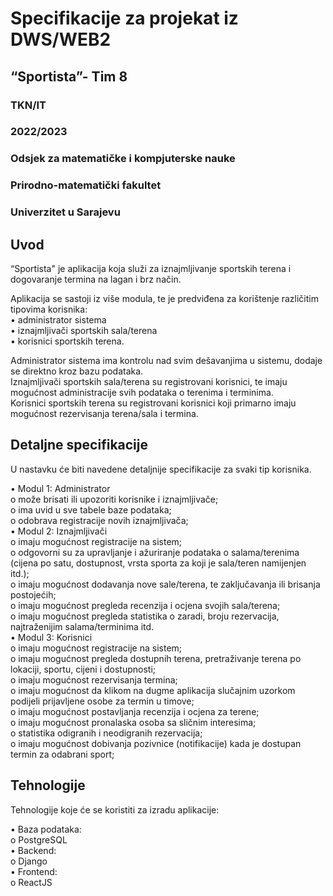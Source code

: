 # Specifikacije za projekat iz DWS/WEB2
## “Sportista”- Tim 8

### TKN/IT
### 2022/2023 
### Odsjek za matematičke i kompjuterske nauke 
### Prirodno-matematički fakultet 
### Univerzitet u Sarajevu 

## Uvod

“Sportista" je aplikacija koja služi za iznajmljivanje sportskih terena i dogovaranje termina na lagan i brz način.

Aplikacija se sastoji iz više modula, te je predviđena za korištenje različitim tipovima korisnika:\
    • administrator sistema\
    • iznajmljivači sportskih sala/terena\
    • korisnici sportskih terena.

Administrator sistema ima kontrolu nad svim dešavanjima u sistemu, dodaje se direktno kroz bazu podataka.\
Iznajmljivači sportskih sala/terena su registrovani korisnici, te imaju mogućnost administracije svih podataka o terenima i terminima.\
Korisnici sportskih terena su registrovani korisnici koji primarno imaju mogućnost rezervisanja terena/sala i termina.

## Detaljne specifikacije

U nastavku će biti navedene detaljnije specifikacije za svaki tip korisnika.

• Modul 1: Administrator\
    o može brisati ili upozoriti korisnike i iznajmljivače;\
    o ima uvid u sve tabele baze podataka;\
    o odobrava registracije novih iznajmljivača; \
• Modul 2: Iznajmljivači\
    o imaju mogućnost registracije na sistem;\
    o odgovorni su za upravljanje i ažuriranje podataka o salama/terenima (cijena po satu, dostupnost, vrsta sporta za koji je sala/teren namijenjen itd.);\
    o imaju mogućnost dodavanja nove sale/terena, te zaključavanja ili brisanja postojećih;\
    o imaju mogućnost pregleda recenzija i ocjena svojih sala/terena;\
    o imaju mogućnost pregleda statistika o zaradi, broju rezervacija, najtraženijim salama/terminima itd. \
• Modul 3: Korisnici\
    o imaju mogućnost registracije na sistem;\
    o imaju mogućnost pregleda dostupnih terena, pretraživanje terena po lokaciji, sportu, cijeni i dostupnosti;\
    o imaju mogućnost rezervisanja termina;\
    o imaju mogućnost da klikom na dugme aplikacija slučajnim uzorkom podijeli prijavljene osobe za termin u timove;\
    o imaju mogućnost postavljanja recenzija i ocjena za terene;\
    o imaju mogućnost pronalaska osoba sa sličnim interesima;\
    o statistika odigranih i neodigranih rezervacija;\
    o imaju mogućnost dobivanja pozivnice (notifikacije) kada je dostupan termin za odabrani sport; 

## Tehnologije

Tehnologije koje će se koristiti za izradu aplikacije:

• Baza podataka:\
    o PostgreSQL\
• Backend:\
    o Django\
• Frontend:\
    o ReactJS
